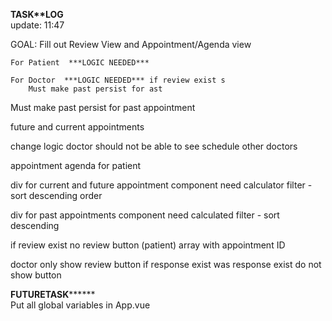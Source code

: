 **********************TASK**LOG**********************    
                                                        update: 11:47


GOAL: Fill out Review View and Appointment/Agenda view

    For Patient  ***LOGIC NEEDED***

    For Doctor  ***LOGIC NEEDED*** if review exist s
        Must make past persist for ast

    

Must make past persist for past appointment

future and current appointments

change logic doctor should not be able to see schedule other doctors

appointment agenda for patient

div for current and future appointment component 
need calculator filter - sort descending order

div for past appointments component 
    need calculated filter - sort descending 

if review exist no review button (patient)
 array with appointment ID
 
doctor only show review button if response exist was response exist do not show button

********************FUTURE**TASK************************    
Put all global variables in App.vue